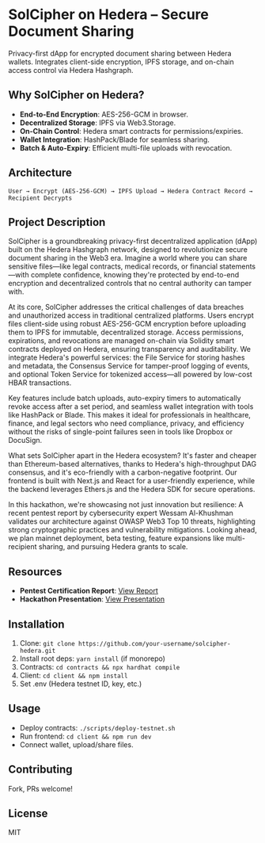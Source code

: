 # SolCipher on Hedera – Secure Document Sharing

Privacy-first dApp for encrypted document sharing between Hedera wallets. Integrates client-side encryption, IPFS storage, and on-chain access control via Hedera Hashgraph.

## Why SolCipher on Hedera?
- **End-to-End Encryption**: AES-256-GCM in browser.
- **Decentralized Storage**: IPFS via Web3.Storage.
- **On-Chain Control**: Hedera smart contracts for permissions/expiries.
- **Wallet Integration**: HashPack/Blade for seamless sharing.
- **Batch & Auto-Expiry**: Efficient multi-file uploads with revocation.

## Architecture
```
User → Encrypt (AES-256-GCM) → IPFS Upload → Hedera Contract Record → Recipient Decrypts
```

## Project Description
SolCipher is a groundbreaking privacy-first decentralized application (dApp) built on the Hedera Hashgraph network, designed to revolutionize secure document sharing in the Web3 era. Imagine a world where you can share sensitive files—like legal contracts, medical records, or financial statements—with complete confidence, knowing they're protected by end-to-end encryption and decentralized controls that no central authority can tamper with.

At its core, SolCipher addresses the critical challenges of data breaches and unauthorized access in traditional centralized platforms. Users encrypt files client-side using robust AES-256-GCM encryption before uploading them to IPFS for immutable, decentralized storage. Access permissions, expirations, and revocations are managed on-chain via Solidity smart contracts deployed on Hedera, ensuring transparency and auditability. We integrate Hedera's powerful services: the File Service for storing hashes and metadata, the Consensus Service for tamper-proof logging of events, and optional Token Service for tokenized access—all powered by low-cost HBAR transactions.

Key features include batch uploads, auto-expiry timers to automatically revoke access after a set period, and seamless wallet integration with tools like HashPack or Blade. This makes it ideal for professionals in healthcare, finance, and legal sectors who need compliance, privacy, and efficiency without the risks of single-point failures seen in tools like Dropbox or DocuSign.

What sets SolCipher apart in the Hedera ecosystem? It's faster and cheaper than Ethereum-based alternatives, thanks to Hedera's high-throughput DAG consensus, and it's eco-friendly with a carbon-negative footprint. Our frontend is built with Next.js and React for a user-friendly experience, while the backend leverages Ethers.js and the Hedera SDK for secure operations.

In this hackathon, we're showcasing not just innovation but resilience: A recent pentest report by cybersecurity expert Wessam Al-Khushman validates our architecture against OWASP Web3 Top 10 threats, highlighting strong cryptographic practices and vulnerability mitigations. Looking ahead, we plan mainnet deployment, beta testing, feature expansions like multi-recipient sharing, and pursuing Hedera grants to scale.

## Resources
- **Pentest Certification Report**: [View Report](https://drive.google.com/file/d/1FGb7xPXva32vTgYjCCIiNubsH8jTFWsK/view)
- **Hackathon Presentation**: [View Presentation](https://docs.google.com/presentation/d/1CNKVFEhwk7ooPx9kprNUOg6kJoIYN7H-/edit?slide=id.p1#slide=id.p1)

## Installation
1. Clone: `git clone https://github.com/your-username/solcipher-hedera.git`
2. Install root deps: `yarn install` (if monorepo)
3. Contracts: `cd contracts && npx hardhat compile`
4. Client: `cd client && npm install`
5. Set .env (Hedera testnet ID, key, etc.)

## Usage
- Deploy contracts: `./scripts/deploy-testnet.sh`
- Run frontend: `cd client && npm run dev`
- Connect wallet, upload/share files.

## Contributing
Fork, PRs welcome!

## License
MIT
